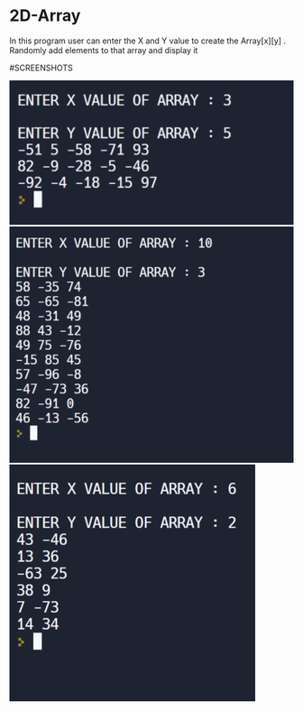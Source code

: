 # 2D-Array

In this program user can enter the X and Y value to create the Array[x][y] . Randomly add elements to that array and display it

#SCREENSHOTS

 ![Capture1](/ScreenShots/1.png)
 ![Capture1](/ScreenShots/2.png)
 ![Capture1](/ScreenShots/3.png)
